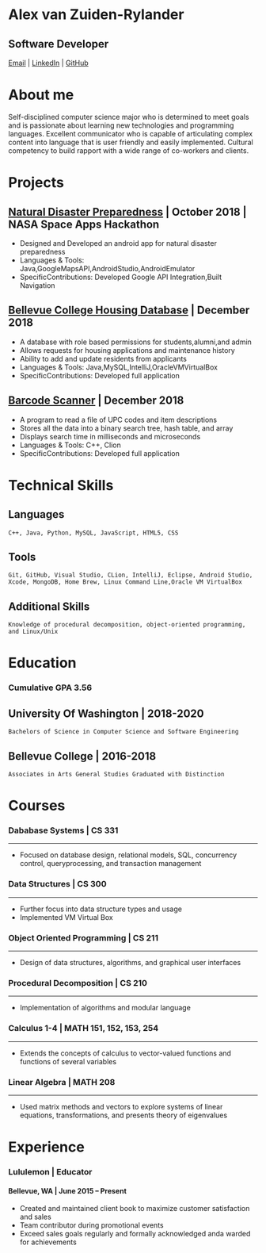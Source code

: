 Alex van Zuiden-Rylander
========================
## Software Developer
[Email](Alexhvzr@gmail.com)
| [LinkedIn](https://www.linkedin.com/in/alexhvzr/)
| [GitHub](https://github.com/alexhvzr)

 About me
========

Self-disciplined computer science major who is determined to
meet goals and is passionate about learning new technologies and programming languages. Excellent communicator who is capable of articulating complex content into language that is user friendly and easily implemented. Cultural competency to build rapport with a wide range of co-workers and clients.

 Projects
========

## [Natural Disaster Preparedness](https://github.com/alexhvzr/nasa_disaster_ready) | October 2018 | NASA Space Apps Hackathon 
* Designed and Developed an android app for natural disaster preparedness
* Languages & Tools: Java,GoogleMapsAPI,AndroidStudio,AndroidEmulator
* SpecificContributions: Developed Google API Integration,Built Navigation

## [Bellevue College Housing Database](https://github.com/alexhvzr/BellevueHousingDatabase) | December 2018 
* A database with role based permissions for students,alumni,and admin
* Allows requests for housing applications and maintenance history
* Ability to add and update residents from applicants
* Languages & Tools: Java,MySQL,IntelliJ,OracleVMVirtualBox
* SpecificContributions: Developed full application

## [Barcode Scanner](https://github.com/alexhvzr/Hashing) | December 2018 
* A program to read a file of UPC codes and item descriptions
* Stores all the data into a binary search tree, hash table, and array
* Displays search time in milliseconds and microseconds 
* Languages & Tools: C++, Clion
* SpecificContributions: Developed full application

Technical Skills
================

## Languages
    C++, Java, Python, MySQL, JavaScript, HTML5, CSS

## Tools
    Git, GitHub, Visual Studio, CLion, IntelliJ, Eclipse, Android Studio, Xcode, MongoDB, Home Brew, Linux Command Line,Oracle VM VirtualBox

## Additional Skills
    Knowledge of procedural decomposition, object-oriented programming, and Linux/Unix

Education
=========
### Cumulative GPA 3.56
## University Of Washington | 2018-2020
    Bachelors of Science in Computer Science and Software Engineering
## Bellevue College | 2016-2018
    Associates in Arts General Studies Graduated with Distinction

Courses
=======

### Dababase Systems | CS 331 
***
* Focused on database design, relational models, SQL, concurrency control, queryprocessing, and transaction management

### Data Structures | CS 300 
***
* Further focus into data structure types and usage 
* Implemented VM Virtual Box 

### Object Oriented Programming | CS 211 
***
* Design of data structures, algorithms, and graphical user interfaces 

### Procedural Decomposition | CS 210 
***
* Implementation of algorithms and modular language


### Calculus 1-4 | MATH 151, 152, 153, 254 
***
* Extends the concepts of calculus to vector-valued functions and functions of several variables

### Linear Algebra | MATH 208 
***
* Used matrix methods and vectors to explore systems of linear equations, transformations, and presents theory of eigenvalues

Experience
==========
### Lululemon | Educator
#### Bellevue, WA | June 2015 – Present
* Created and maintained client book to maximize customer satisfaction and sales
* Team contributor during promotional events
* Exceed sales goals regularly and formally acknowledged anda warded for achievements